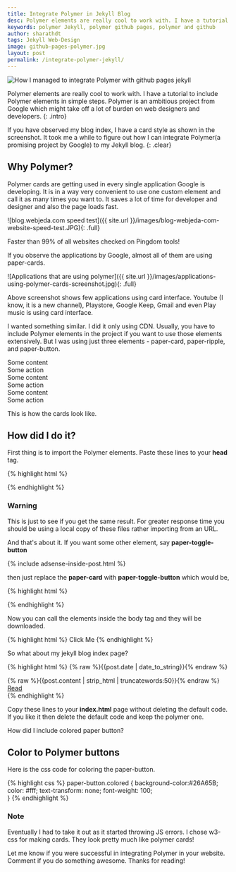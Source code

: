 ```yaml
---
title: Integrate Polymer in Jekyll Blog
desc: Polymer elements are really cool to work with. I have a tutorial to include Polymer elements in simple steps. Polymer is an ambitious project from Google which might take off a lot of burden on web designers and developers.
keywords: polymer Jekyll, polymer github pages, polymer and github
author: sharathdt
tags: Jekyll Web-Design
image: github-pages-polymer.jpg
layout: post
permalink: /integrate-polymer-jekyll/
---
```


<img alt="How I managed to integrate Polymer with github pages jekyll" title="How I managed to integrate Polymer with github pages jekyll" itemprop="thumbnailUrl" class="left half noborder" src="{{ site.url }}/images/github-pages-polymer.JPG">

<i class="fa fa-quote-left fa-3x fa-pull-left fa-border"></i>Polymer elements are really cool to work with. I have a tutorial to include Polymer elements in simple steps. Polymer is an ambitious project from Google which might take off a lot of burden on web designers and developers.
{: .intro}

If you have observed my blog index, I have a card style as shown in the screenshot. It took me a while to figure out how I can integrate Polymer(a promising project by Google) to my Jekyll blog.
{: .clear}

<div id="toc" class="clear"></div>

## Why Polymer?

Polymer cards are getting used in every single application Google is developing. It is in a way very convenient to use one custom element and call it as many times you want to. It saves a lot of time for developer and designer and also the page loads fast.

![blog.webjeda.com speed test]({{ site.url }}/images/blog-webjeda-com-website-speed-test.JPG){: .full}

Faster than 99% of all websites checked on Pingdom tools!

If you observe the applications by Google, almost all of them are using paper-cards.

![Applications that are using polymer]({{ site.url }}/images/applications-using-polymer-cards-screenshot.jpg){: .full}

Above screenshot shows few applications using card interface. Youtube (I know, it is a new channel), Playstore, Google Keep, Gmail and even Play music is using card interface.

I wanted something similar. I did it only using CDN. Usually, you have to include Polymer elements in the project if you want to use those elements extensively. But I was using just three elements - paper-card, paper-ripple, and paper-button.

<link rel="import" href="https://cdn.rawgit.com/download/polymer-cdn/1.1.4/lib/paper-card/paper-card.html"/>

<div class="inline">
<paper-card heading="Card Title" class="card-ex">
  <div class="card-content">Some content</div>
  <div class="card-actions">
    <paper-button>Some action</paper-button>
  </div>
</paper-card>
 
 <paper-card heading="Card Title" class="amber card-ex">
  <div class="card-content">Some content</div>
  <div class="card-actions">
    <paper-button>Some action</paper-button>
  </div>
</paper-card> 
 
 <paper-card heading="Card Title" class="indigo card-ex">
  <div class="card-content">Some content</div>
  <div class="card-actions">
    <paper-button>Some action</paper-button>
  </div>
</paper-card>
</div>

This is how the cards look like. 



## How did I do it?

First thing is to import the Polymer elements. Paste these lines to your **head** tag.

{% highlight html %}
<link rel="import" href="https://cdn.rawgit.com/download/polymer-cdn/1.1.4/lib/paper-card/paper-card.html"/>
<link rel="import" href="https://cdn.rawgit.com/download/polymer-cdn/1.1.4/lib/paper-button/paper-button.html"/>
{% endhighlight %}

<div class="warning">
<h3>Warning</h3>
<p>This is just to see if you get the same result. For greater response time you should be using a local copy of these files rather importing from an URL.</p>
</div>


And that's about it. If you want some other element, say **paper-toggle-button** 

{% include adsense-inside-post.html %}

then just replace the **paper-card** with **paper-toggle-button** which would be,

{% highlight html %}
<link rel="import" href="https://cdn.rawgit.com/download/polymer-cdn/1.1.4/lib/paper-toggle-button/paper-toggle-button.html" />
{% endhighlight %}

Now you can call the elements inside the body tag and they will be downloaded. 

{% highlight html %}
<paper-button>Click Me</paper-button>
{% endhighlight %}

So what about my jekyll blog index page?

{% highlight html %}
 <paper-card heading="{% raw %}{{post.title}}{% endraw %}">
 <time datetime="post.date | date_to_xmlschema">{% raw %}{{post.date | date_to_string}}{% endraw %}</time>
 <div class="card-content">{% raw %}{{post.content | strip_html | truncatewords:50}}{% endraw %}</div>
 <div class="card-actions">
 <a href="{% raw %}{% if site.baseurl == "/" %}{% endraw %}{% raw %}{{ post.url }}{% endraw %}{% raw %}{% else %}{% endraw %}{% raw %}{{ post.url | prepend: site.baseurl }}{% endraw %}{% raw %}{% endif %}{% endraw %}">                        
 <paper-button class="colored" raised>Read</paper-button></a>
 </div>
 </paper-card>
 {% endhighlight %}
 
Copy these lines to your **index.html** page without deleting the default code. If you like it then delete the default code and keep the polymer one.

How did I include colored paper button?

## Color to Polymer buttons

Here is the css code for coloring the paper-button.

{% highlight css %} 
 paper-button.colored {
     background-color:#26A65B;
     color: #fff;
     text-transform: none;
     font-weight: 100;     
     }
{% endhighlight %}


<div class="note">
<h3>Note</h3>
<p>Eventually I had to take it out as it started throwing JS errors. I chose w3-css for making cards. They look pretty much like polymer cards!
</p>
</div>

Let me know if you were successful in integrating Polymer in your website. 
Comment if you do something awesome.
Thanks for reading!
